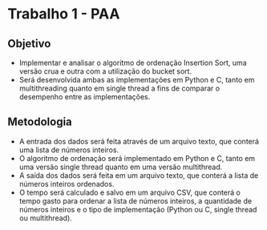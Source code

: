 # Trabalho 1 - PAA
## Objetivo
* Implementar e analisar o algoritmo de ordenação Insertion Sort, uma versão crua e outra com a utilização do bucket sort.
* Será desenvolvida ambas as implementações em Python e C, tanto em multithreading quanto em single thread a fins de comparar o desempenho entre as implementações.
## Metodologia
* A entrada dos dados será feita através de um arquivo texto, que conterá uma lista de números inteiros.
* O algoritmo de ordenação será implementado em Python e C, tanto em uma versão single thread quanto em uma versão multithread.
* A saída dos dados será feita em um arquivo texto, que conterá a lista de números inteiros ordenados.
* O tempo será calculado e salvo em um arquivo CSV, que conterá o tempo gasto para ordenar a lista de números inteiros, a quantidade de números inteiros e o tipo de implementação (Python ou C, single thread ou multithread).